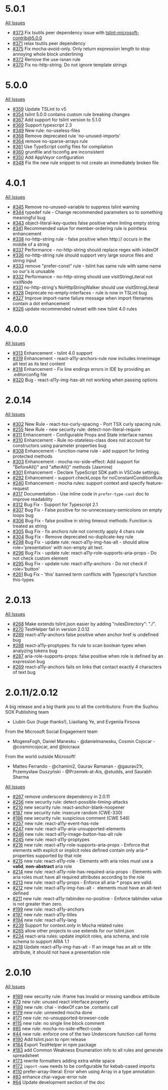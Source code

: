 # 5.0.1 #
[All Issues](https://github.com/Microsoft/tslint-microsoft-contrib/issues?q=milestone%3A5.0.1)
* [#373](https://github.com/Microsoft/tslint-microsoft-contrib/issues/373) Fix tsutils peer dependency issue with tslint-microsoft-contrib@5.0.0
* [#371](https://github.com/Microsoft/tslint-microsoft-contrib/issues/371) relax tsutils peer dependency  
* [#375](https://github.com/Microsoft/tslint-microsoft-contrib/issues/375) Fix mocha-avoid-only. Only return expression length to stop annoying whole block underlining
* [#372](https://github.com/Microsoft/tslint-microsoft-contrib/issues/372) Remove the use-isnan rule
* [#370](https://github.com/Microsoft/tslint-microsoft-contrib/issues/370) Fix no-http-string. Do not ignore template strings


# 5.0.0 #
[All Issues](https://github.com/Microsoft/tslint-microsoft-contrib/issues?q=milestone%3A5.0.0)

* [#359](https://github.com/Microsoft/tslint-microsoft-contrib/issues/359) Update TSLint to v5
* [#354](https://github.com/Microsoft/tslint-microsoft-contrib/issues/354) tslint 5.0.0 contains custom rule breaking changes
* [#367](https://github.com/Microsoft/tslint-microsoft-contrib/issues/367) Add support for tslint version to 5.1.0  
* [#369](https://github.com/Microsoft/tslint-microsoft-contrib/issues/369) Support typescript 2.3
* [#349](https://github.com/Microsoft/tslint-microsoft-contrib/issues/349) New rule: no-useless-files  
* [#368](https://github.com/Microsoft/tslint-microsoft-contrib/issues/368) Remove deprecated rule 'no-unused-imports'
* [#364](https://github.com/Microsoft/tslint-microsoft-contrib/issues/364) remove no-sparse-arrays rule
* [#361](https://github.com/Microsoft/tslint-microsoft-contrib/issues/361) Use TypeScript config files for compilation 
* [#360](https://github.com/Microsoft/tslint-microsoft-contrib/issues/360) gruntfile and tsconfig are inconsistent
* [#350](https://github.com/Microsoft/tslint-microsoft-contrib/issues/350) Add AppVeyor configuration  
* [#348](https://github.com/Microsoft/tslint-microsoft-contrib/issues/348) Fix the new rule snippet to not create an immediately broken file 

# 4.0.1 #
[All Issues](https://github.com/Microsoft/tslint-microsoft-contrib/issues?q=milestone%3A4.0.1)

* [#345](https://github.com/Microsoft/tslint-microsoft-contrib/issues/345) Remove no-unused-variable to suppress tslint warning 
* [#344](https://github.com/Microsoft/tslint-microsoft-contrib/issues/344) typedef rule - Change recommended parameters so to something meaningful bug
* [#343](https://github.com/Microsoft/tslint-microsoft-contrib/issues/343) object-literal-key-quotes false positive when linting empty string
* [#341](https://github.com/Microsoft/tslint-microsoft-contrib/issues/341) Recommended value for member-ordering rule is pointless enhancement
* [#338](https://github.com/Microsoft/tslint-microsoft-contrib/issues/338) no-http-string rule - false positive when http:// occurs in the middle of a string
* [#337](https://github.com/Microsoft/tslint-microsoft-contrib/issues/337) Performance - no-http-string should replace regex with indexOf 
* [#336](https://github.com/Microsoft/tslint-microsoft-contrib/issues/336) no-http-string rule should support very large source files and string input
* [#333](https://github.com/Microsoft/tslint-microsoft-contrib/issues/333) remove "prefer-const" rule - tslint has same rule with same name so our's is unusable
* [#332](https://github.com/Microsoft/tslint-microsoft-contrib/issues/332) Performance - no-http-string should use visitStringLiteral not visitNode 
* [#331](https://github.com/Microsoft/tslint-microsoft-contrib/issues/331) no-http-string's NoHttpStringWalker should use visitStringLiteral
* [#328](https://github.com/Microsoft/tslint-microsoft-contrib/issues/328) Deprecate no-empty-interfaces - rule is now in TSLint bug
* [#327](https://github.com/Microsoft/tslint-microsoft-contrib/issues/327) Improve import-name failure message when import filenames contain a dot enhancement
* [#326](https://github.com/Microsoft/tslint-microsoft-contrib/issues/326) update recommended ruleset with new tslint 4.0 rules

# 4.0.0 #
[All Issues](https://github.com/Microsoft/tslint-microsoft-contrib/issues?q=milestone%3A3.0.0)

* [#313](https://github.com/Microsoft/tslint-microsoft-contrib/issues/313) Enhancement - tslint 4.0 support
* [#319](https://github.com/Microsoft/tslint-microsoft-contrib/issues/319) Enhancement - react-a11y-anchors-rule now includes innerimage alt text as its text content
* [#318](https://github.com/Microsoft/tslint-microsoft-contrib/issues/318) Enhancement - Fix line endings errors in IDE by providing an .editorconfig file
* [#320](https://github.com/Microsoft/tslint-microsoft-contrib/issues/320) Bug - react-a11y-img-has-alt not working when passing options

# 2.0.14 #
[All Issues](https://github.com/Microsoft/tslint-microsoft-contrib/issues?q=milestone%3A2.0.14)

* [#302](https://github.com/Microsoft/tslint-microsoft-contrib/issues/302) New Rule - react-tsx-curly-spacing - Port TSX curly spacing rule.
* [#255](https://github.com/Microsoft/tslint-microsoft-contrib/issues/255) New Rule - new security rule: detect-non-literal-require
* [#311](https://github.com/Microsoft/tslint-microsoft-contrib/issues/311) Enhancement - Configurable Props and State interface names
* [#310](https://github.com/Microsoft/tslint-microsoft-contrib/issues/310) Enhancement - Rule no-stateless-class does not account for constructors using parameter properties bug
* [#308](https://github.com/Microsoft/tslint-microsoft-contrib/issues/308) Enhancement - function-name rule - add support for linting protected methods
* [#303](https://github.com/Microsoft/tslint-microsoft-contrib/issues/303) Enhancement - mocha-no-side-effect: Add support for "BeforeAll()" and "afterAll()" methods (Jasmine)
* [#301](https://github.com/Microsoft/tslint-microsoft-contrib/issues/301) Enhancement - Declare TypeScript SDK path in VSCode settings.
* [#292](https://github.com/Microsoft/tslint-microsoft-contrib/issues/292) Enhancement - support checkLoops for noConstantConditionRule
* [#240](https://github.com/Microsoft/tslint-microsoft-contrib/issues/240) Enhancement - mocha rules: support context and specify feature-request
* [#317](https://github.com/Microsoft/tslint-microsoft-contrib/issues/317) Documentation - Use inline code in `prefer-type-cast` doc to improve readability
* [#312](https://github.com/Microsoft/tslint-microsoft-contrib/issues/312) Bug Fix - Support for Typescript 2.1
* [#307](https://github.com/Microsoft/tslint-microsoft-contrib/issues/307) Bug Fix - False positive for no-unnecessary-semicolons on empty loops bug
* [#306](https://github.com/Microsoft/tslint-microsoft-contrib/issues/306) Bug Fix - false positive in string timeout methods: Function is treated as string
* [#305](https://github.com/Microsoft/tslint-microsoft-contrib/issues/305) Bug Fix - fix anchors rule not correctly apply 4 chars rule
* [#304](https://github.com/Microsoft/tslint-microsoft-contrib/issues/304) Bug Fix - Remove deprecated no-duplicate-key rule
* [#298](https://github.com/Microsoft/tslint-microsoft-contrib/issues/298) Bug Fix - update rule: react-a11y-img-has-alt - should allow role='presentation' with non-empty alt text.
* [#296](https://github.com/Microsoft/tslint-microsoft-contrib/issues/296) Bug Fix - update rule: react-a11y-role-supports-aria-props - Do not check custom element
* [#295](https://github.com/Microsoft/tslint-microsoft-contrib/issues/295) Bug Fix - update rule: react-a11y-anchors - Do not check if role='button'
* [#261](https://github.com/Microsoft/tslint-microsoft-contrib/issues/261) Bug Fix - 'this' banned term conflicts with Typescript's function this-types

# 2.0.13 #
[All Issues](https://github.com/Microsoft/tslint-microsoft-contrib/issues?utf8=%E2%9C%93&q=is%3Aissue%20is%3Aclosed%20milestone%3A2.0.13)

* [#268](https://github.com/Microsoft/tslint-microsoft-contrib/issues/268) Make extends tslint.json easier by adding "rulesDirectory": "./".
* [#270](https://github.com/Microsoft/tslint-microsoft-contrib/issues/270) TestHelper fail in version 2.0.12
* [#289](https://github.com/Microsoft/tslint-microsoft-contrib/issues/289) react-a11y-anchors false positive when anchor href is undefined bug
* [#288](https://github.com/Microsoft/tslint-microsoft-contrib/issues/288) react-a11y-proptypes: fix rule to scan boolean types when analyzing tokens bug
* [#287](https://github.com/Microsoft/tslint-microsoft-contrib/issues/287) aria-role-supports-props: false positive when role is defined by an expression bug
* [#269](https://github.com/Microsoft/tslint-microsoft-contrib/issues/269) react-a11y-anchors fails on links that contact exactly 4 characters of text bug

# 2.0.11/2.0.12 #
A big release and a big thank you to all the contributors: 
From the Suzhou SOX Publishing team
* Liubin Guo (huge thanks!), Liaoliang Ye, and Evgeniia Firsova

From the Microsoft Social Engagement team
* MogensFogh, Daniel Manesku - @danielmanesku, Cosmin Cojocar - @cosmincojocar, and @loicraux 

From the world outside Microsoft! 
* Matteo Ferrando - @chamini2, Gaurav Ramanan - @gaurav21r, Przemysław Duszyński - @Przemek-at-Ais, @studds, and Saurabh Sharma

[All Issues](https://github.com/Microsoft/tslint-microsoft-contrib/issues?utf8=%E2%9C%93&q=is%3Aissue%20is%3Aclosed%20milestone%3A2.0.11)

* [#267](https://github.com/Microsoft/tslint-microsoft-contrib/issues/267) remove underscore dependency in 2.0.11
* [#256](https://github.com/Microsoft/tslint-microsoft-contrib/issues/256) new security rule: detect-possible-timing-attacks
* [#210](https://github.com/Microsoft/tslint-microsoft-contrib/issues/210) new security rule: react-anchor-blank-noopener
* [#187](https://github.com/Microsoft/tslint-microsoft-contrib/issues/187) new security rule: insecure random (CWE-330)
* [#186](https://github.com/Microsoft/tslint-microsoft-contrib/issues/186) new security rule: suspicious comment (CWE 546)
* [#257](https://github.com/Microsoft/tslint-microsoft-contrib/issues/257) new rule: react-a11y-event-has-role
* [#247](https://github.com/Microsoft/tslint-microsoft-contrib/issues/247) new rule: react-a11y-aria-unsupported-elements
* [#246](https://github.com/Microsoft/tslint-microsoft-contrib/issues/246) new rule: react-a11y-image-button-has-alt rule
* [#245](https://github.com/Microsoft/tslint-microsoft-contrib/issues/245) new rule: react-a11y-proptypes
* [#216](https://github.com/Microsoft/tslint-microsoft-contrib/issues/216) new rule: react-a11y-role-supports-aria-props - Enforce that elements with explicit or implicit roles defined contain only aria-* properties supported by that role
* [#215](https://github.com/Microsoft/tslint-microsoft-contrib/issues/215) new rule: react-a11y-role - Elements with aria roles must use a **valid**, **non-abstract** aria role
* [#214](https://github.com/Microsoft/tslint-microsoft-contrib/issues/214) new rule: react-a11y-role-has-required-aria-props - Elements with aria roles must have all required attributes according to the role
* [#213](https://github.com/Microsoft/tslint-microsoft-contrib/issues/213) new rule: react-a11y-props - Enforce all aria-* props are valid.
* [#212](https://github.com/Microsoft/tslint-microsoft-contrib/issues/212) new rule: react-a11y-img-has-alt - <img> elements must have an alt-text defined
* [#211](https://github.com/Microsoft/tslint-microsoft-contrib/issues/211) new rule: react-a11y-tabindex-no-positive - Enforce tabIndex value is not greater than zero.
* [#199](https://github.com/Microsoft/tslint-microsoft-contrib/issues/199) new rule: react-a11y-anchors
* [#197](https://github.com/Microsoft/tslint-microsoft-contrib/issues/197) new rule: react-a11y-titles
* [#194](https://github.com/Microsoft/tslint-microsoft-contrib/issues/194) new rule: react-a11y-lang
* [#239](https://github.com/Microsoft/tslint-microsoft-contrib/issues/239) Support for context.only in Mocha related rules
* [#265](https://github.com/Microsoft/tslint-microsoft-contrib/issues/265) allow other projects to use extends for our tslint.json
* [#234](https://github.com/Microsoft/tslint-microsoft-contrib/issues/234) react-aria rules: update implicit roles, aria schema, and role schema to support ARIA 1.1
* [#218](https://github.com/Microsoft/tslint-microsoft-contrib/issues/218) Update react-a11y-img-has-alt - If an image has an alt or title attribute, it should not have a presentation role

# 2.0.10 #
[All Issues](https://github.com/Microsoft/tslint-microsoft-contrib/issues?utf8=%E2%9C%93&q=is%3Aissue%20milestone%3A2.0.10)

* [#189](https://github.com/Microsoft/tslint-microsoft-contrib/issues/189) new security rule: iframe has invalid or missing sandbox attribute
* [#73](https://github.com/Microsoft/tslint-microsoft-contrib/issues/73) new rule: unused react interface property
* [#180](https://github.com/Microsoft/tslint-microsoft-contrib/issues/180) new rule: chai - indexOf can be .contains call
* [#179](https://github.com/Microsoft/tslint-microsoft-contrib/issues/179) new rule: unneeded mocha done
* [#171](https://github.com/Microsoft/tslint-microsoft-contrib/issues/171) new rule: no-unsupported-browser-code
* [#115](https://github.com/Microsoft/tslint-microsoft-contrib/issues/115) new rule: no single line block comment
* [#85](https://github.com/Microsoft/tslint-microsoft-contrib/issues/85) new rule: mocha-no-side-effect-code
* [#44](https://github.com/Microsoft/tslint-microsoft-contrib/issues/44) new rule: enforce one of the two Underscore function call forms
* [#190](https://github.com/Microsoft/tslint-microsoft-contrib/issues/190) Add tslint.json to npm release
* [#184](https://github.com/Microsoft/tslint-microsoft-contrib/issues/184) Export TestHelper in npm package
* [#183](https://github.com/Microsoft/tslint-microsoft-contrib/issues/183) add Common Weakness Enumeration info to all rules and generate spreadsheet
* [#173](https://github.com/Microsoft/tslint-microsoft-contrib/issues/173) rewrite formatters adding extra white space
* [#172](https://github.com/Microsoft/tslint-microsoft-contrib/issues/172) `import-name` needs to be configurable for kebab-cased imports
* [#110](https://github.com/Microsoft/tslint-microsoft-contrib/issues/110) prefer-array-literal: Error when using Array in a type annotation
* [#83](https://github.com/Microsoft/tslint-microsoft-contrib/issues/83) enhance chai-vague-error rule
* [#64](https://github.com/Microsoft/tslint-microsoft-contrib/issues/64) Update development section of the doc

